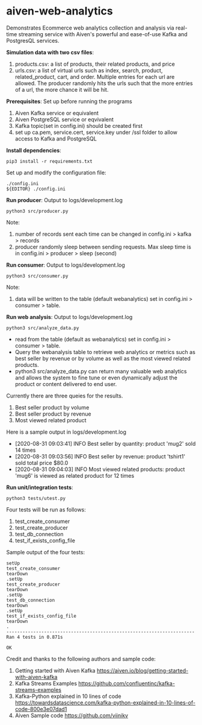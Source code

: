 # aiven-web-analytics

Demonstrates Ecommerce web analytics collection and analysis via real-time streaming service with Aiven's powerful and ease-of-use Kafka and PostgresQL services.

**Simulation data with two csv files**:
1. products.csv: a list of products, their related products, and price
2. urls.csv: a list of virtual urls such as index, search, product, related_product, cart, and order.  Multiple entries for each url are allowed.  The producer randomly hits the urls such that the more entries of a url, the more chance it will be hit.

**Prerequisites**: Set up before running the programs
1. Aiven Kafka service or equivalent
2. Aiven PostgreSQL service or eqvivalent
3. Kafka topic(set in config.ini) should be created first
4. set up ca.pem, service.cert, service.key under /ssl folder to allow access
   to Kafka and PostgreSQL

**Install dependencies**:
```
pip3 install -r requirements.txt
```

Set up and modify the configuration file:
```
./config.ini
${EDITOR} ./config.ini
```

**Run producer**: Output to logs/development.log
```
python3 src/producer.py
```
Note: 
1. number of records sent each time can be changed in config.ini > kafka > records
2. producer randomly sleep between sending requests.  Max sleep time is in config.ini > producer > sleep (second)

**Run consumer**: Output to logs/development.log
```
python3 src/consumer.py
```
Note:
1. data will be written to the table (default webanalytics) set in config.ini > consumer > table.

**Run web analysis**: Output to logs/development.log
```
python3 src/analyze_data.py
```
* read from the table (default as webanalytics) set in config.ini > consumer > table.
* Query the webanalysis table to retrieve web analytics or metrics such as best seller by revenue or by volume as well as the most viewed related products.
* python3 src/analyze_data.py can return many valuable web analytics and allows the 
system to fine tune or even dynamically adjust the product or content delivered to
end user.

Currently there are three queies for the results.
1. Best seller product by volume
2. Best seller product by revenue
3. Most viewed related product

Here is a sample output in logs/development.log
* [2020-08-31 09:03:41] INFO   Best seller by quantity: product 'mug2' sold 14 times
* [2020-08-31 09:03:56] INFO   Best seller by revenue: product 'tshirt1' sold total price $80.0
* [2020-08-31 09:04:03] INFO   Most viewed related products: product 'mug6' is viewed as related product for 12 times

**Run unit/integration tests**: 
```
python3 tests/utest.py
```
Four tests will be run as follows:
1. test_create_consumer
2. test_create_producer
3. test_db_connection
4. test_if_exists_config_file

Sample output of the four tests:
```
setUp
test_create_consumer
tearDown
.setUp
test_create_producer
tearDown
.setUp
test_db_connection
tearDown
.setUp
test_if_exists_config_file
tearDown
.
----------------------------------------------------------------------
Ran 4 tests in 0.871s

OK
```

Credit and thanks to the following authors and sample code:
1. Getting started with Aiven Kafka
    https://aiven.io/blog/getting-started-with-aiven-kafka
2. Kafka Streams Examples
    https://github.com/confluentinc/kafka-streams-examples
3. Kafka-Python explained in 10 lines of code
    https://towardsdatascience.com/kafka-python-explained-in-10-lines-of-code-800e3e07dad1
4. Aiven Sample code
    https://github.com/viinikv


